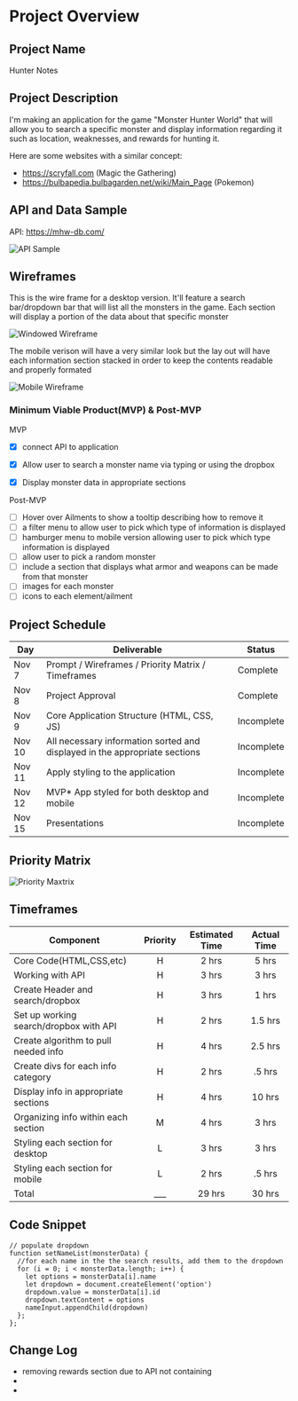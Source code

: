 # Project Overview

## **Project Name**

Hunter Notes

## **Project Description**

I'm making an application for the game "Monster Hunter World" that will allow you to search a specific monster and display information regarding it such as location, weaknesses, and rewards for hunting it.

Here are some websites with a similar concept:
- https://scryfall.com (Magic the Gathering)
- https://bulbapedia.bulbagarden.net/wiki/Main_Page (Pokemon)

## **API and Data Sample**

API: https://mhw-db.com/

![API Sample](/Project_Imgs/APIsample.png)


## **Wireframes**

This is the wire frame for a desktop version. It'll feature a search bar/dropdown bar that will list all the monsters in the game. Each section will display a portion of the data about that specific monster

![Windowed Wireframe](/Project_Imgs/Wireframe_Desktop.png)


The mobile verison will have a very similar look but the lay out will have each information section stacked in order to keep the contents readable and properly formated

![Mobile Wireframe](/Project_Imgs/Wireframe_Mobile.png)

### **Minimum Viable Product(MVP) & Post-MVP**

MVP

- [x] connect API to application
- [x] Allow user to search a monster name via typing or using the dropbox
- [x] Display monster data in appropriate sections


Post-MVP  

- [ ] Hover over Ailments to show a tooltip describing how to remove it
- [ ] a filter menu to allow user to pick which type of information is displayed
- [ ] hamburger menu to mobile version allowing user to pick which type information is displayed
- [ ] allow user to pick a random monster
- [ ] include a section that displays what armor and weapons can be made from that monster
- [ ] images for each monster
- [ ] icons to each element/ailment

## **Project Schedule**

|  Day | Deliverable | Status
|---|---| ---|
|Nov 7| Prompt / Wireframes / Priority Matrix / Timeframes | Complete
|Nov 8| Project Approval | Complete
|Nov 9| Core Application Structure (HTML, CSS, JS) | Incomplete
|Nov 10| All necessary information sorted and displayed in the appropriate sections| Incomplete
|Nov 11| Apply styling to the application| Incomplete
|Nov 12| MVP* App styled for both desktop and mobile | Incomplete
|Nov 15| Presentations | Incomplete

## **Priority Matrix**

![Priority Maxtrix](/Project_Imgs/Priority_Matrix.png)

## **Timeframes**

| Component | Priority | Estimated Time | Actual Time 
| --- | :---: |  :---: | :---: | 
| Core Code(HTML,CSS,etc) | H | 2 hrs| 5 hrs |
| Working with API | H | 3 hrs| 3 hrs |
| Create Header and search/dropbox | H | 3 hrs| 1 hrs | 
| Set up working search/dropbox with API| H | 2 hrs| 1.5 hrs | 
| Create algorithm to pull needed info | H | 4 hrs| 2.5 hrs | 
| Create divs for each info category | H | 2 hrs| .5 hrs | 
| Display info in appropriate sections | H | 4 hrs| 10 hrs | 
| Organizing info within each section | M | 4 hrs| 3 hrs | 
| Styling each section for desktop| L | 3 hrs| 3 hrs |
| Styling each section for mobile| L | 2 hrs| .5 hrs |
| Total | ___ | 29 hrs| 30 hrs | 

## **Code Snippet**

```
// populate dropdown
function setNameList(monsterData) {
  //for each name in the the search results, add them to the dropdown
  for (i = 0; i < monsterData.length; i++) {
    let options = monsterData[i].name
    let dropdown = document.createElement('option')
    dropdown.value = monsterData[i].id
    dropdown.textContent = options
    nameInput.appendChild(dropdown)
  };
};
```

## **Change Log**
 - removing rewards section due to API not containing
 -
 -  
